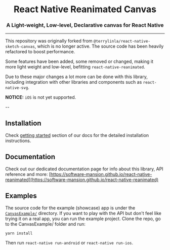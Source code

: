 <p align="center">
  <h1 align="center">React Native Reanimated Canvas</h1>
  <h3 align="center">A Light-weight, Low-level, Declarative canvas for React Native</h3>
</p>

---

This repository was originally forked from `@terrylinla/react-native-sketch-canvas`, which is no longer active.
The source code has been heavily refactored to boost performance.

Some features have been added, some removed or changed, making it more light weight and low-level, befitting `react-native-reanimated`.

Due to these major changes a lot more can be done with this library, including integration with other libraries and components such as `react-native-svg`.

**NOTICE:** `iOS` is not yet supported.

--

## Installation

Check [getting started](https://software-mansion.github.io/react-native-reanimated/getting-started.html) section of our docs for the detailed installation instructions.

## Documentation

Check out our dedicated documentation page for info about this library, API reference and more: [https://software-mansion.github.io/react-native-reanimated](https://software-mansion.github.io/react-native-reanimated)

## Examples

The source code for the example (showcase) app is under the [`CanvasExample/`](./CanvasExample) directory.
If you want to play with the API but don't feel like trying it on a real app, you can run the example project. Clone the repo, go to the CanvasExample/ folder and run:
```
yarn install
```

Then run `react-native run-android` or `react-native run-ios`.
